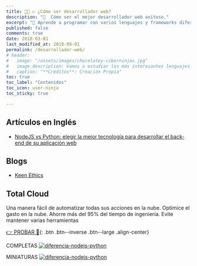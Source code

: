 ```yaml
---
title: 👨‍💻 ▷ ¿Cómo ser desarrollador web?
description: "📌  Cómo ser el mejor desarrollador web exitoso."
excerpt: "📌 Aprende a programar con varios lenguajes y frameworks diferentes. Los mejores libros PDF y ebooks gratis en nuestra biblioteca y ojea nuestro catálogo."
published: false
comments: true
date: 2018-03-01
last_modified_at: 2019-09-01
permalink: /desarrollador-web/
# header:
#   image: "/assets/images/chocolatey-ciberninjas.jpg"
#   image_description: Vamos a estudiar los más interesantes lenguajes de programación y frameworks de 2019
#   caption: "**Créditos**: Creación Propia"
toc: true
toc_label: "Contenidos"
toc_icon: user-ninja
toc_sticky: true

---
```


<!-- https://www.learnhowtobecome.org/computer-careers/web-development/ -->
<!-- https://morioh.com/p/67f404c48e79 -->

## Artículos en Inglés

* [NodeJS vs Python: elegir la mejor tecnología para desarrollar el back-end de su aplicación web](https://keenethics.com/blog/nodejs-vs-python)

## Blogs

* [Keen Ethics](https://keenethics.com/blog)

## Total Cloud

Una manera fácil de automatizar todas sus acciones en la nube. Optimice el gasto en la nube. Ahorre más del 95% del tiempo de ingeniería. Evite mantener varias herramientas

[👉 PROBAR 👏](https://www.totalcloud.io/){: .btn .btn--inverse .btn--large .align-center}


COMPLETAS
<a href="https://ibb.co/gjzTJ87"><img src="https://i.ibb.co/h7DWVNM/diferencia-nodejs-python.png" alt="diferencia-nodejs-python" border="0"></a>

MINIATURAS
<a href="https://ibb.co/gjzTJ87"><img src="https://i.ibb.co/gjzTJ87/diferencia-nodejs-python.png" alt="diferencia-nodejs-python" border="0"></a>
